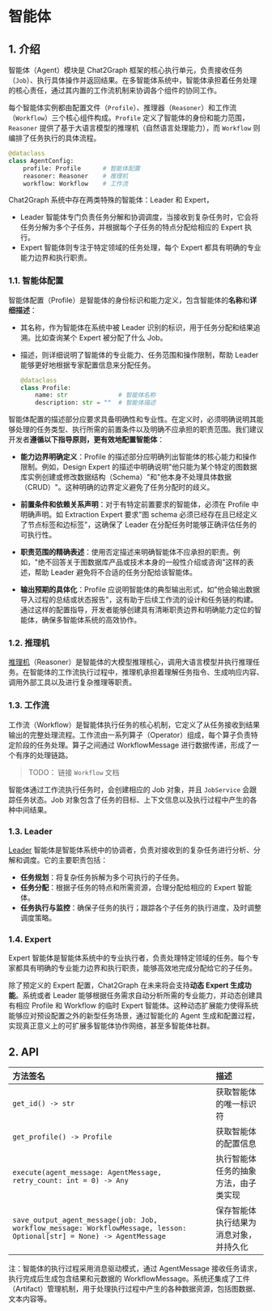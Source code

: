 # 智能体

## 1. 介绍

智能体（Agent）模块是 Chat2Graph 框架的核心执行单元，负责接收任务（`Job`）、执行具体操作并返回结果。在多智能体系统中，智能体承担着任务处理的核心责任，通过其内置的工作流机制来协调各个组件的协同工作。

每个智能体实例都由配置文件（`Profile`）、推理器（`Reasoner`）和工作流（`Workflow`）三个核心组件构成。`Profile` 定义了智能体的身份和能力范围，`Reasoner` 提供了基于大语言模型的推理机（自然语言处理能力），而 `Workflow` 则编排了任务执行的具体流程。

```python
@dataclass
class AgentConfig:
    profile: Profile      # 智能体配置
    reasoner: Reasoner    # 推理机
    workflow: Workflow    # 工作流
```

Chat2Graph 系统中存在两类特殊的智能体：Leader 和 Expert，

- Leader 智能体专门负责任务分解和协调调度，当接收到复杂任务时，它会将任务分解为多个子任务，并根据每个子任务的特点分配给相应的 Expert 执行。
- Expert 智能体则专注于特定领域的任务处理，每个 Expert 都具有明确的专业能力边界和执行职责。

### 1.1. 智能体配置

智能体配置（Profile）是智能体的身份标识和能力定义，包含智能体的**名称**和**详细描述**：

- 其名称，作为智能体在系统中被 Leader 识别的标识，用于任务分配和结果追溯。比如查询某个 Expert 被分配了什么 Job。
- 描述，则详细说明了智能体的专业能力、任务范围和操作限制，帮助 Leader 能够更好地根据专家配置信息来分配任务。

    ```python
    @dataclass
    class Profile:
        name: str              # 智能体名称
        description: str = ""  # 智能体描述
    ```

智能体配置的描述部分应要求具备明确性和专业性。在定义时，必须明确说明其能够处理的任务类型、执行所需的前置条件以及明确不应承担的职责范围。我们建议开发者**遵循以下指导原则，更有效地配置智能体**：

- **能力边界明确定义**：Profile 的描述部分应明确列出智能体的核心能力和操作限制。例如，Design Expert 的描述中明确说明"他只能为某个特定的图数据库实例创建或修改数据结构（Schema）"和"他本身不处理具体数据（CRUD）"。这种明确的边界定义避免了任务分配时的歧义。

- **前置条件和依赖关系声明**：对于有特定前置要求的智能体，必须在 Profile 中明确声明。如 Extraction Expert 要求"图 schema 必须已经存在且已经定义了节点标签和边标签"，这确保了 Leader 在分配任务时能够正确评估任务的可执行性。

- **职责范围的精确表述**：使用否定描述来明确智能体不应承担的职责。例如，"绝不回答关于图数据库产品或技术本身的一般性介绍或咨询"这样的表述，帮助 Leader 避免将不合适的任务分配给该智能体。

- **输出预期的具体化**：Profile 应说明智能体的典型输出形式，如"他会输出数据导入过程的总结或状态报告"，这有助于后续工作流的设计和任务链的构建。通过这样的配置指导，开发者能够创建具有清晰职责边界和明确能力定位的智能体，确保多智能体系统的高效协作。

### 1.2. 推理机

[推理机](./reasoner.md)（Reasoner）是智能体的大模型推理核心，调用大语言模型并执行推理任务。在智能体的工作流执行过程中，推理机承担着理解任务指令、生成响应内容、调用外部工具以及进行复杂推理等职责。

### 1.3. 工作流

工作流（Workflow）是智能体执行任务的核心机制，它定义了从任务接收到结果输出的完整处理流程。工作流由一系列算子（Operator）组成，每个算子负责特定阶段的任务处理。算子之间通过 WorkflowMessage 进行数据传递，形成了一个有序的处理链路。

> TODO： 链接 `Workflow` 文档

智能体通过工作流执行任务时，会创建相应的 Job 对象，并且 `JobService` 会跟踪任务状态。Job 对象包含了任务的目标、上下文信息以及执行过程中产生的各种中间结果。

### 1.3. Leader

[Leader](./leader.md) 智能体是智能体系统中的协调者，负责对接收到的复杂任务进行分析、分解和调度。它的主要职责包括：

- **任务规划**：将复杂任务拆解为多个可执行的子任务。
- **任务分配**：根据子任务的特点和所需资源，合理分配给相应的 Expert 智能体。
- **任务执行与监控**：确保子任务的执行；跟踪各个子任务的执行进度，及时调整调度策略。

### 1.4. Expert

Expert 智能体是智能体系统中的专业执行者，负责处理特定领域的任务。每个专家都具有明确的专业能力边界和执行职责，能够高效地完成分配给它的子任务。

除了预定义的 Expert 配置，Chat2Graph 在未来将会支持**动态 Expert 生成功能**。系统或者 Leader 能够根据任务需求自动分析所需的专业能力，并动态创建具有相应 Profile 和 Workflow 的临时 Expert 智能体。这种动态扩展能力使得系统能够应对预设配置之外的新型任务场景，通过智能化的 Agent 生成和配置过程，实现真正意义上的可扩展多智能体协作网络，甚至多智能体社群。

## 2. API

| 方法签名 | 描述 |
|:---------|:-----|
| `get_id() -> str` | 获取智能体的唯一标识符 |
| `get_profile() -> Profile` | 获取智能体的配置信息 |
| `execute(agent_message: AgentMessage, retry_count: int = 0) -> Any` | 执行智能体任务的抽象方法，由子类实现 |
| `save_output_agent_message(job: Job, workflow_message: WorkflowMessage, lesson: Optional[str] = None) -> AgentMessage` | 保存智能体执行结果为消息对象，并持久化 |

注：智能体的执行过程采用消息驱动模式，通过 AgentMessage 接收任务请求，执行完成后生成包含结果和元数据的 WorkflowMessage。系统还集成了工件（Artifact）管理机制，用于处理执行过程中产生的各种数据资源，包括图数据、文本内容等。
